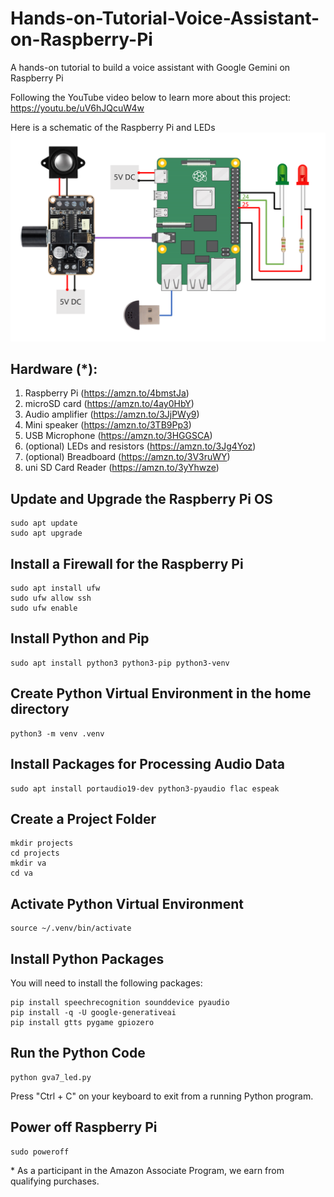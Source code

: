 # Hands-on-Tutorial-Voice-Assistant-on-Raspberry-Pi
A hands-on tutorial to build a voice assistant with Google Gemini on Raspberry Pi

Following the YouTube video below to learn more about this project:    
https://youtu.be/uV6hJQcuW4w


Here is a schematic of the Raspberry Pi and LEDs    
<img src="https://github.com/techmakerai/Hands-on-Tutorial-Voice-Assistant-on-Raspberry-Pi/blob/main/schematic.png" width="720"/>
 
## Hardware (\*):
1. Raspberry Pi (https://amzn.to/4bmstJa)
2. microSD card (https://amzn.to/4ay0HbY)
3. Audio amplifier (https://amzn.to/3JjPWy9)
4. Mini speaker (https://amzn.to/3TB9Pp3)     
5. USB Microphone (https://amzn.to/3HGGSCA) 
6. (optional) LEDs and resistors (https://amzn.to/3Jg4Yoz)
7. (optional) Breadboard (https://amzn.to/3V3ruWY)
8. uni SD Card Reader (https://amzn.to/3yYhwze) 

## Update and Upgrade the Raspberry Pi OS 

```console
sudo apt update
sudo apt upgrade
```


## Install a Firewall for the Raspberry Pi   

```console
sudo apt install ufw
sudo ufw allow ssh
sudo ufw enable
```

## Install Python and Pip
```console 
sudo apt install python3 python3-pip python3-venv
```

## Create Python Virtual Environment in the home directory 
```console 
python3 -m venv .venv
```

## Install Packages for Processing Audio Data
```console  
sudo apt install portaudio19-dev python3-pyaudio flac espeak 
```
## Create a Project Folder 
```console  
mkdir projects
cd projects
mkdir va
cd va 
```

## Activate Python Virtual Environment 
```console 
source ~/.venv/bin/activate
```  

## Install Python Packages 
You will need to install the following packages: 

```console
pip install speechrecognition sounddevice pyaudio
pip install -q -U google-generativeai
pip install gtts pygame gpiozero
```

## Run the Python Code
```console 
python gva7_led.py
``` 
Press "Ctrl + C" on your keyboard to exit from a running Python program. 

## Power off Raspberry Pi 
```console 
sudo poweroff
``` 

\* As a participant in the Amazon Associate Program, we earn from qualifying purchases.  

